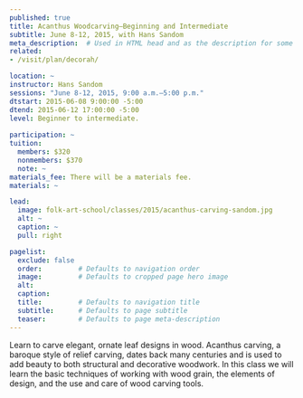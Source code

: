 ```yaml
---
published: true
title: Acanthus Woodcarving—Beginning and Intermediate 
subtitle: June 8-12, 2015, with Hans Sandom 
meta_description:  # Used in HTML head and as the description for some search engines
related:
- /visit/plan/decorah/

location: ~
instructor: Hans Sandom 
sessions: "June 8-12, 2015, 9:00 a.m.–5:00 p.m."
dtstart: 2015-06-08 9:00:00 -5:00
dtend: 2015-06-12 17:00:00 -5:00
level: Beginner to intermediate.   
  
participation: ~
tuition:
  members: $320
  nonmembers: $370
  note: ~
materials_fee: There will be a materials fee.
materials: ~

lead:
  image: folk-art-school/classes/2015/acanthus-carving-sandom.jpg
  alt: ~
  caption: ~
  pull: right

pagelist:
  exclude: false
  order:         # Defaults to navigation order  
  image:         # Defaults to cropped page hero image
  alt:
  caption:
  title:         # Defaults to navigation title
  subtitle:      # Defaults to page subtitle
  teaser:        # Defaults to page meta-description 
---
```

Learn to carve elegant, ornate leaf designs in wood. Acanthus carving, a baroque style of relief carving, dates back many centuries and is used to add beauty to both structural and decorative woodwork. In this class we will learn the basic techniques of working with wood grain, the elements of design, and the use and care of wood carving tools.